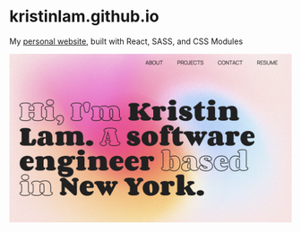 # kristinlam.github.io
My [personal website](https://kristinlam.github.io/), built with React, SASS, and CSS Modules

![Portfolio](https://github.com/kristinlam/kristinlam.github.io/blob/main/src/assets/images/readme.png?raw=true)
